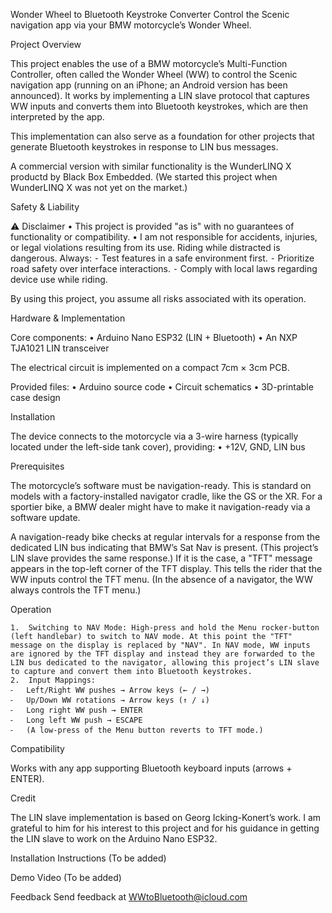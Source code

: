 Wonder Wheel to Bluetooth Keystroke Converter
Control the Scenic navigation app via your BMW motorcycle’s Wonder Wheel. 

Project Overview

This project enables the use of a BMW motorcycle’s Multi-Function Controller, often called the Wonder Wheel (WW) to control the Scenic navigation app (running on an iPhone; an Android version has been announced). It works by implementing a LIN slave protocol that captures WW inputs and converts them into Bluetooth keystrokes, which are then interpreted by the app. 

This implementation can also serve as a foundation for other projects that generate Bluetooth keystrokes in response to LIN bus messages.

A commercial version with similar functionality is the WunderLINQ X productd by Black Box Embedded. (We started this project when WunderLINQ X was not yet on the market.)

Safety & Liability

⚠️ Disclaimer
	•	This project is provided "as is" with no guarantees of functionality or compatibility.
	•	I am not responsible for accidents, injuries, or legal violations resulting from its use. Riding while distracted is dangerous. Always:
	⁃	Test features in a safe environment first.
	⁃	Prioritize road safety over interface interactions.
	⁃	Comply with local laws regarding device use while riding.

By using this project, you assume all risks associated with its operation.

Hardware & Implementation

Core components:
	•	Arduino Nano ESP32 (LIN + Bluetooth)
	•	An NXP TJA1021 LIN transceiver

The electrical circuit is implemented on a compact 7cm × 3cm PCB.

Provided files: 
	•	Arduino source code
	•	Circuit schematics
	•	3D-printable case design

Installation

The device connects to the motorcycle via a 3-wire harness (typically located under the left-side tank cover), providing:
	•	+12V, GND, LIN bus

Prerequisites

The motorcycle’s software must be navigation-ready. This is standard on models with a factory-installed navigator cradle, like the GS or the XR. For a sportier bike, a BMW dealer might have to make it navigation-ready via a software update.

A navigation-ready bike checks at regular intervals for a response from the dedicated LIN bus indicating that BMW’s Sat Nav is present. (This project’s LIN slave provides the same response.) If it is the case, a "TFT" message appears in the top-left corner of the TFT display. This tells the rider that the WW  inputs control the TFT menu. (In the absence of a navigator, the WW always controls the TFT menu.)

Operation

	1.	Switching to NAV Mode: High-press and hold the Menu rocker-button (left handlebar) to switch to NAV mode. At this point the "TFT" message on the display is replaced by "NAV". In NAV mode, WW inputs are ignored by the TFT display and instead they are forwarded to the LIN bus dedicated to the navigator, allowing this project’s LIN slave to capture and convert them into Bluetooth keystrokes. 
	2.	Input Mappings:
	⁃	Left/Right WW pushes → Arrow keys (← / →)
	⁃	Up/Down WW rotations → Arrow keys (↑ / ↓)
	⁃	Long right WW push → ENTER
	⁃	Long left WW push → ESCAPE
	⁃	(A low-press of the Menu button reverts to TFT mode.)

Compatibility

Works with any app supporting Bluetooth keyboard inputs (arrows + ENTER).

Credit

The LIN slave implementation is based on Georg Icking-Konert’s work. I am grateful to him for his interest to this project and for his guidance in getting the LIN slave to work on the Arduino Nano ESP32. 

Installation Instructions
(To be added)

Demo Video
(To be added)

Feedback
Send feedback at WWtoBluetooth@icloud.com
